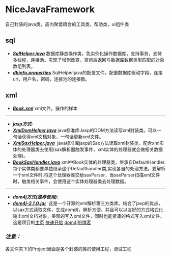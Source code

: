 # NiceJavaFramework
自己封装的java类，高内聚低耦合的工具类，帮助类，ui组件类


## sql
- ***[SqlHelper.java](https://github.com/ismyblue/NiceJavaFramework/blob/master/sql/SqlHelper.java)*** 数据库静态操作类，免实例化操作数据库，支持事务，支持多线程，连接池。实现了增删改查，查询后返回与数据库数据类型匹配的对象数组列表。
- ***[dbinfo.properties](https://github.com/ismyblue/NiceJavaFramework/blob/master/sql/dbinfo.properties)*** SqlHelper.java的配置文件，配置数据库驱动字段，连接url，用户名，密码，连接池的连接数。

## xml
- ***[Book.xml](https://github.com/ismyblue/NiceJavaFramework/blob/master/xml/Book.xml)***  xml文件，操作的样本
-----------------
- ***jaxp方式:***
- ***[XmlDomHelper.java](https://github.com/ismyblue/NiceJavaFramework/blob/master/xml/XmlDomHelper.java)*** java标准库Jaxp的DOM方法读写xml封装类。可以一句话获得xml文档对象，一句话更新xml文件。
- ***[XmlSaxHelper.java](https://github.com/ismyblue/NiceJavaFramework/blob/master/xml/XmlSaxHelper.java)***  java标准库jaxp的Sax方法读取xml封装类。配合xml实体的处理器类去使用(sax解析器触发事件，xml实体的处理器就会做相关数据处理)。
- ***[BookSaxHandler.java](https://github.com/ismyblue/NiceJavaFramework/blob/master/xml/BookSaxHandler.java)*** xml中Book实体的处理器类，继承自DefaultHandler. 每个实体类都要单独继承这个Defaulthandler类,实现各自的处理方法。要解析一个xml文件时,将这个处理器类交给saxParser，当saxParser扫描xml文件时，触发相关事件，会使用这个实体处理器类去处理数据。
-----------------
- ***dom4j方式(推荐使用):***
- ***[dom4j-2.1.0.jar](https://github.com/ismyblue/NiceJavaFramework/blob/master/xml/dom4j-2.1.0.jar)***  这是一个开源的xml解析第三方类库。结合了jaxp的优点，以sax方式读取文件，生成dom树，解析方便。并且可以以友好的方式格式化输出xml文档对象，美观的写入xml文件，同时也能紧凑的格式写入xml文件。
这是项目的[主页](https://github.com/dom4j/dom4j)
[快速开始](https://github.com/dom4j/dom4j/wiki/Quick-Start-Guide)
[dom4j的博客](https://dom4j.github.io/)

### ***注意：***
各文件夹下的Project里面是各个封装的类的使用工程，测试工程
